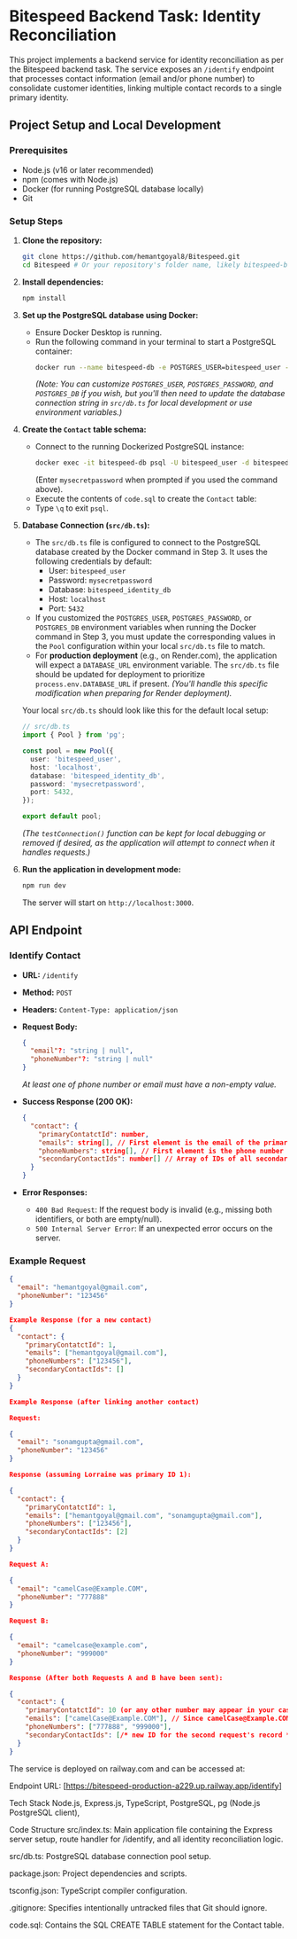 # Bitespeed Backend Task: Identity Reconciliation

This project implements a backend service for identity reconciliation as per the Bitespeed backend task. The service exposes an `/identify` endpoint that processes contact information (email and/or phone number) to consolidate customer identities, linking multiple contact records to a single primary identity.

## Project Setup and Local Development

### Prerequisites

*   Node.js (v16 or later recommended)
*   npm (comes with Node.js)
*   Docker (for running PostgreSQL database locally)
*   Git

### Setup Steps

1.  **Clone the repository:**
    ```bash
    git clone https://github.com/hemantgoyal8/Bitespeed.git
    cd Bitespeed # Or your repository's folder name, likely bitespeed-backend
    ```

2.  **Install dependencies:**
    ```bash
    npm install
    ```

3.  **Set up the PostgreSQL database using Docker:**
    *   Ensure Docker Desktop is running.
    *   Run the following command in your terminal to start a PostgreSQL container:
        ```bash
        docker run --name bitespeed-db -e POSTGRES_USER=bitespeed_user -e POSTGRES_PASSWORD=mysecretpassword -e POSTGRES_DB=bitespeed_identity_db -p 5432:5432 -d postgres
        ```
        *(Note: You can customize `POSTGRES_USER`, `POSTGRES_PASSWORD`, and `POSTGRES_DB` if you wish, but you'll then need to update the database connection string in `src/db.ts` for local development or use environment variables.)*

4.  **Create the `Contact` table schema:**
    *   Connect to the running Dockerized PostgreSQL instance:
        ```bash
        docker exec -it bitespeed-db psql -U bitespeed_user -d bitespeed_identity_db
        ```
        (Enter `mysecretpassword` when prompted if you used the command above).
    *   Execute the contents of `code.sql`  to create the `Contact` table:
    *   Type `\q` to exit `psql`.

5.  **Database Connection (`src/db.ts`):**
    *   The `src/db.ts` file is configured to connect to the PostgreSQL database created by the Docker command in Step 3. It uses the following credentials by default:
        *   User: `bitespeed_user`
        *   Password: `mysecretpassword`
        *   Database: `bitespeed_identity_db`
        *   Host: `localhost`
        *   Port: `5432`
    *   If you customized the `POSTGRES_USER`, `POSTGRES_PASSWORD`, or `POSTGRES_DB` environment variables when running the Docker command in Step 3, you must update the corresponding values in the `Pool` configuration within your local `src/db.ts` file to match.
    *   For **production deployment** (e.g., on Render.com), the application will expect a `DATABASE_URL` environment variable. The `src/db.ts` file should be updated for deployment to prioritize `process.env.DATABASE_URL` if present. *(You'll handle this specific modification when preparing for Render deployment).*

    Your local `src/db.ts` should look like this for the default local setup:
    ```typescript
    // src/db.ts
    import { Pool } from 'pg';

    const pool = new Pool({
      user: 'bitespeed_user',
      host: 'localhost',
      database: 'bitespeed_identity_db',
      password: 'mysecretpassword',
      port: 5432,
    });

    export default pool;
    ```
    *(The `testConnection()` function can be kept for local debugging or removed if desired, as the application will attempt to connect when it handles requests.)*
6.  **Run the application in development mode:**
    ```bash
    npm run dev
    ```
    The server will start on `http://localhost:3000`.

## API Endpoint

### Identify Contact

*   **URL:** `/identify`
*   **Method:** `POST`
*   **Headers:** `Content-Type: application/json`
*   **Request Body:**
    ```json
    {
      "email"?: "string | null",
      "phoneNumber"?: "string | null"
    }
    ```
    *At least one of phone number or email must have a non-empty value.*

*   **Success Response (200 OK):**
    ```json
    {
      "contact": {
        "primaryContatctId": number,
        "emails": string[], // First element is the email of the primary contact
        "phoneNumbers": string[], // First element is the phone number of the primary contact
        "secondaryContactIds": number[] // Array of IDs of all secondary contacts linked to this primary
      }
    }
    ```

*   **Error Responses:**
    *   `400 Bad Request`: If the request body is invalid (e.g., missing both identifiers, or both are empty/null).
    *   `500 Internal Server Error`: If an unexpected error occurs on the server.

### Example Request

```json
{
  "email": "hemantgoyal@gmail.com",
  "phoneNumber": "123456"
}

Example Response (for a new contact)
{
  "contact": {
    "primaryContatctId": 1,
    "emails": ["hemantgoyal@gmail.com"],
    "phoneNumbers": ["123456"],
    "secondaryContactIds": []
  }
}

Example Response (after linking another contact)

Request:

{
  "email": "sonamgupta@gmail.com",
  "phoneNumber": "123456"
}

Response (assuming Lorraine was primary ID 1):

{
  "contact": {
    "primaryContatctId": 1,
    "emails": ["hemantgoyal@gmail.com", "sonamgupta@gmail.com"],
    "phoneNumbers": ["123456"],
    "secondaryContactIds": [2] 
  }
}

Request A:

{
  "email": "camelCase@Example.COM",
  "phoneNumber": "777888"
}

Request B:

{
  "email": "camelcase@example.com",
  "phoneNumber": "999000"
}

Response (After both Requests A and B have been sent):

{
  "contact": {
    "primaryContatctId": 10 (or any other number may appear in your case),
    "emails": ["camelCase@Example.COM"], // Since camelCase@Example.COM has become primary due to being run earlier
    "phoneNumbers": ["777888", "999000"],
    "secondaryContactIds": [/* new ID for the second request's record */]
  }
}
```
The service is deployed on railway.com and can be accessed at: 

Endpoint URL: [https://bitespeed-production-a229.up.railway.app/identify]

Tech Stack
Node.js,
Express.js,
TypeScript,
PostgreSQL,
pg (Node.js PostgreSQL client),

Code Structure
src/index.ts: Main application file containing the Express server setup, route handler for /identify, and all identity reconciliation logic.

src/db.ts: PostgreSQL database connection pool setup.

package.json: Project dependencies and scripts.

tsconfig.json: TypeScript compiler configuration.

.gitignore: Specifies intentionally untracked files that Git should ignore.

code.sql: Contains the SQL CREATE TABLE statement for the Contact table.


